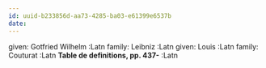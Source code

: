 ```yaml
---
id: uuid-b233856d-aa73-4285-ba03-e61399e6537b
date: 
---
```


given: Gotfried Wilhelm :Latn
family: Leibniz :Latn
given: Louis :Latn
family: Couturat :Latn
**Table de definitions, pp. 437-** :Latn